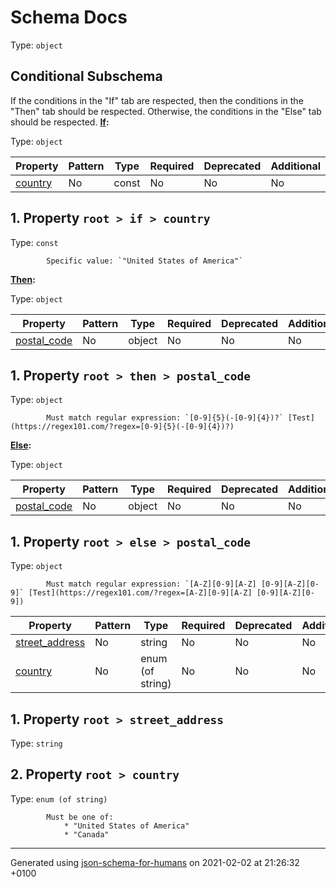 

# Schema Docs

Type: `object`

## Conditional Subschema
If the conditions in the "If" tab are respected, then the conditions in the "Then" tab should be respected.
Otherwise, the conditions in the "Else" tab should be respected.
**[If](#tab-pane_if"):**

Type: `object`

| Property | Pattern | Type | Required | Deprecated | Additional | Description |
| -------- | ------- | ---- | -------- | ---------- | ---------- | ----------- |
| [country](#if_country)|No|const|No|No| No|-|

##  <a name="if_country"></a>1.  Property `root > if > country`

Type: `const`

            Specific value: `"United States of America"`

**[Then](#tab-pane_then):**

Type: `object`

| Property | Pattern | Type | Required | Deprecated | Additional | Description |
| -------- | ------- | ---- | -------- | ---------- | ---------- | ----------- |
| [postal_code](#then_postal_code)|No|object|No|No| No|-|

##  <a name="then_postal_code"></a>1.  Property `root > then > postal_code`

Type: `object`

            Must match regular expression: `[0-9]{5}(-[0-9]{4})?` [Test](https://regex101.com/?regex=[0-9]{5}(-[0-9]{4})?)

**[Else](#tab-pane_else):**

Type: `object`

| Property | Pattern | Type | Required | Deprecated | Additional | Description |
| -------- | ------- | ---- | -------- | ---------- | ---------- | ----------- |
| [postal_code](#else_postal_code)|No|object|No|No| No|-|

##  <a name="else_postal_code"></a>1.  Property `root > else > postal_code`

Type: `object`

            Must match regular expression: `[A-Z][0-9][A-Z] [0-9][A-Z][0-9]` [Test](https://regex101.com/?regex=[A-Z][0-9][A-Z] [0-9][A-Z][0-9])

| Property | Pattern | Type | Required | Deprecated | Additional | Description |
| -------- | ------- | ---- | -------- | ---------- | ---------- | ----------- |
| [street_address](#street_address)|No|string|No|No| No|-|
| [country](#country)|No|enum (of string)|No|No| No|-|

##  <a name="street_address"></a>1.  Property `root > street_address`

Type: `string`

##  <a name="country"></a>2.  Property `root > country`

Type: `enum (of string)`

            Must be one of:
                * "United States of America"
                * "Canada"

----------------------------------------------------------------------------------------------------------------------------
Generated using [json-schema-for-humans](https://github.com/coveooss/json-schema-for-humans) on 2021-02-02 at 21:26:32 +0100